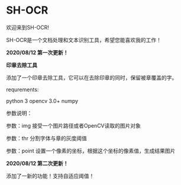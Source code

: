 # SH-OCR

欢迎来到SH-OCR!

SH-OCR是一个文档处理和文本识别工具，希望您能喜欢我的工作！

**2020/08/12 第一次更新！**

**印章去除工具**

添加了一个印章去除工具，它可以在去除印章的同时，保留被章覆盖的字。

requrements:

python 3
opencv 3.0+
numpy

参数说明：

参数：img 接受一个图片路径或者OpenCV读取的图片对象

参数：thr 分割字体与章的灰度阈值

参数：point 设置一个像素的坐标，根据这个坐标的像素值，生成结果图片


**2020/08/12 第二次更新！**

添加了一新的功能！支持自适应阈值！

 













